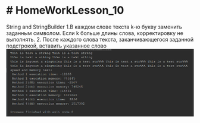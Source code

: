 # # HomeWorkLesson_10
String and StringBuilder
1.В каждом слове текста k-ю букву заменить заданным символом. Если k
больше длины слова, корректировку не выполнять.
2. После каждого слова текста, заканчивающегося заданной подстрокой,
вставить указанное слово
![Image alt](https://github.com/apache-red/HomeWorkLesson_10/raw/master/ShowTask.png)
